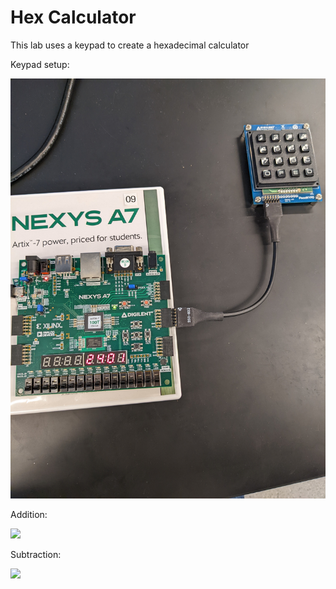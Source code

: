 # Hex Calculator

This lab uses a keypad to create a hexadecimal calculator

Keypad setup:


![](Lab4Design.jpg)

Addition:


![](Lab4p1.gif)

Subtraction:


![](Lab4p2.gif)
